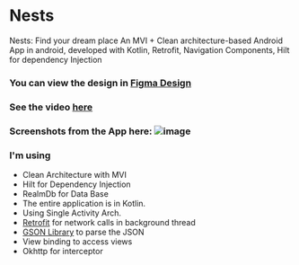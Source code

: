 # Nests
Nests: Find your dream place
An MVI + Clean architecture-based Android App in android, developed with Kotlin, Retrofit, Navigation Components, Hilt for dependency Injection


### You can view the design in [Figma Design](https://www.figma.com/file/uJSGVXUBOEVYccUdjSUK4v/Nests?type=design&node-id=1%3A2&mode=design&t=gvToaBRmCxA10KM0-1)

### See the video [here](https://drive.google.com/file/d/1nlcZkBY419L--PjF7CS6RSX8nmphzf6S/view?usp=drivesdk)

### Screenshots from the App here: ![image](https://github.com/PriyabrataNaskar/Nests/assets/61928142/11cdcd7c-762e-4999-a9ca-35015a845220)


### I'm using 

- Clean Architecture with MVI
- Hilt for Dependency Injection
- RealmDb for Data Base
- The entire application is in Kotlin.
- Using Single Activity Arch.
- [Retrofit](https://square.github.io/retrofit/) for network calls in background thread
- [GSON Library](https://github.com/google/gson) to parse the JSON
- View binding to access views
- Okhttp for interceptor

